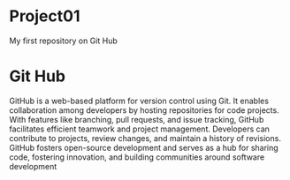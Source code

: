 # Project01
My first repository on Git Hub  

<h1>Git Hub</h1>

<p>
GitHub is a web-based platform for version control using Git. It enables collaboration among developers by hosting repositories for code projects. With features like branching, pull requests, and issue tracking, GitHub facilitates efficient teamwork and project management. Developers can contribute to projects, review changes, and maintain a history of revisions. GitHub fosters open-source development and serves as a hub for sharing code, fostering innovation, and building communities around software development</p>
